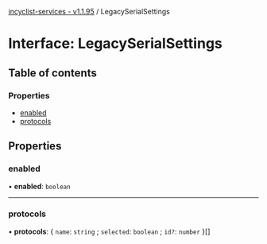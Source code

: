 [incyclist-services - v1.1.95](../README.md) / LegacySerialSettings

# Interface: LegacySerialSettings

## Table of contents

### Properties

- [enabled](LegacySerialSettings.md#enabled)
- [protocols](LegacySerialSettings.md#protocols)

## Properties

### enabled

• **enabled**: `boolean`

___

### protocols

• **protocols**: \{ `name`: `string` ; `selected`: `boolean` ; `id?`: `number`  }[]
